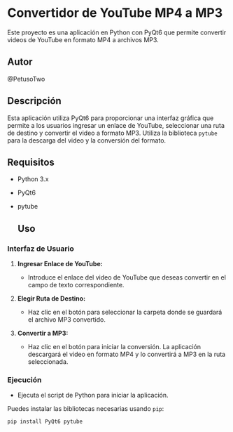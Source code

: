 # 
# Convertidor de YouTube MP4 a MP3

Este proyecto es una aplicación en Python con PyQt6 que permite convertir videos de YouTube en formato MP4 a archivos MP3.

## Autor

@PetusoTwo

## Descripción

Esta aplicación utiliza PyQt6 para proporcionar una interfaz gráfica que permite a los usuarios ingresar un enlace de YouTube, seleccionar una ruta de destino y convertir el video a formato MP3. Utiliza la biblioteca `pytube` para la descarga del video y la conversión del formato.

## Requisitos

- Python 3.x
- PyQt6
- pytube

  ## Uso

### Interfaz de Usuario

1. **Ingresar Enlace de YouTube:**
   - Introduce el enlace del video de YouTube que deseas convertir en el campo de texto correspondiente.

2. **Elegir Ruta de Destino:**
   - Haz clic en el botón para seleccionar la carpeta donde se guardará el archivo MP3 convertido.

3. **Convertir a MP3:**
   - Haz clic en el botón para iniciar la conversión. La aplicación descargará el video en formato MP4 y lo convertirá a MP3 en la ruta seleccionada.

### Ejecución

- Ejecuta el script de Python para iniciar la aplicación.

Puedes instalar las bibliotecas necesarias usando `pip`:

```bash
pip install PyQt6 pytube
